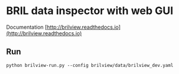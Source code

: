 # BRIL data inspector with web GUI

Documentation [http://brilview.readthedocs.io](http://brilview.readthedocs.io)

## Run

```
python brilview-run.py --config brilview/data/brilview_dev.yaml
```
